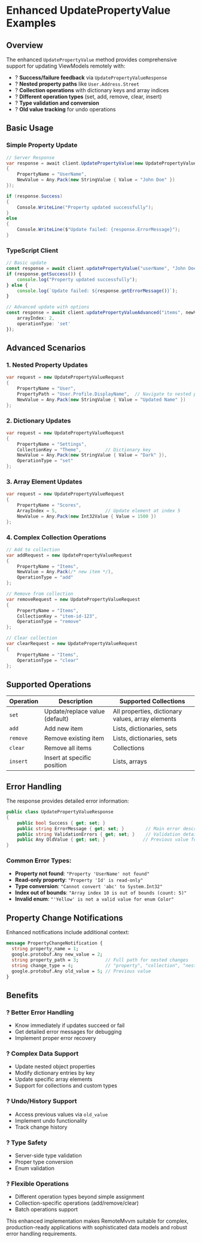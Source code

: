 # Enhanced UpdatePropertyValue Examples

## Overview

The enhanced `UpdatePropertyValue` method provides comprehensive support for updating ViewModels remotely with:
- ? **Success/failure feedback** via `UpdatePropertyValueResponse`
- ? **Nested property paths** like `User.Address.Street`
- ? **Collection operations** with dictionary keys and array indices  
- ? **Different operation types** (set, add, remove, clear, insert)
- ? **Type validation and conversion**
- ? **Old value tracking** for undo operations

## Basic Usage

### Simple Property Update
```csharp
// Server Response
var response = await client.UpdatePropertyValue(new UpdatePropertyValueRequest 
{
    PropertyName = "UserName",
    NewValue = Any.Pack(new StringValue { Value = "John Doe" })
});

if (response.Success) 
{
    Console.WriteLine("Property updated successfully");
}
else 
{
    Console.WriteLine($"Update failed: {response.ErrorMessage}");
}
```

### TypeScript Client
```typescript
// Basic update
const response = await client.updatePropertyValue("userName", "John Doe");
if (response.getSuccess()) {
    console.log("Property updated successfully");
} else {
    console.log(`Update failed: ${response.getErrorMessage()}`);
}

// Advanced update with options
const response = await client.updatePropertyValueAdvanced("items", newValue, {
    arrayIndex: 2,
    operationType: 'set'
});
```

## Advanced Scenarios

### 1. Nested Property Updates
```csharp
var request = new UpdatePropertyValueRequest
{
    PropertyName = "User", 
    PropertyPath = "User.Profile.DisplayName",  // Navigate to nested property
    NewValue = Any.Pack(new StringValue { Value = "Updated Name" })
};
```

### 2. Dictionary Updates
```csharp
var request = new UpdatePropertyValueRequest
{
    PropertyName = "Settings",
    CollectionKey = "Theme",         // Dictionary key
    NewValue = Any.Pack(new StringValue { Value = "Dark" }),
    OperationType = "set"
};
```

### 3. Array Element Updates  
```csharp
var request = new UpdatePropertyValueRequest
{
    PropertyName = "Scores",
    ArrayIndex = 5,                  // Update element at index 5
    NewValue = Any.Pack(new Int32Value { Value = 1500 })
};
```

### 4. Complex Collection Operations
```csharp
// Add to collection
var addRequest = new UpdatePropertyValueRequest
{
    PropertyName = "Items",
    NewValue = Any.Pack(/* new item */),
    OperationType = "add"
};

// Remove from collection
var removeRequest = new UpdatePropertyValueRequest
{
    PropertyName = "Items", 
    CollectionKey = "item-id-123",
    OperationType = "remove"
};

// Clear collection
var clearRequest = new UpdatePropertyValueRequest
{
    PropertyName = "Items",
    OperationType = "clear"
};
```

## Supported Operations

| Operation | Description | Supported Collections |
|-----------|-------------|----------------------|
| `set` | Update/replace value (default) | All properties, dictionary values, array elements |
| `add` | Add new item | Lists, dictionaries, sets |
| `remove` | Remove existing item | Lists, dictionaries, sets |
| `clear` | Remove all items | Collections |
| `insert` | Insert at specific position | Lists, arrays |

## Error Handling

The response provides detailed error information:

```csharp
public class UpdatePropertyValueResponse 
{
    public bool Success { get; set; }
    public string ErrorMessage { get; set; }        // Main error description
    public string ValidationErrors { get; set; }    // Validation details  
    public Any OldValue { get; set; }              // Previous value for undo
}
```

### Common Error Types:
- **Property not found**: `"Property 'UserName' not found"`
- **Read-only property**: `"Property 'Id' is read-only"`
- **Type conversion**: `"Cannot convert 'abc' to System.Int32"`
- **Index out of bounds**: `"Array index 10 is out of bounds (count: 5)"`
- **Invalid enum**: `"'Yellow' is not a valid value for enum Color"`

## Property Change Notifications

Enhanced notifications include additional context:

```protobuf
message PropertyChangeNotification {
  string property_name = 1;
  google.protobuf.Any new_value = 2;
  string property_path = 3;          // Full path for nested changes
  string change_type = 4;            // "property", "collection", "nested"  
  google.protobuf.Any old_value = 5; // Previous value
}
```

## Benefits

### ? **Better Error Handling**
- Know immediately if updates succeed or fail
- Get detailed error messages for debugging
- Implement proper error recovery

### ? **Complex Data Support**  
- Update nested object properties
- Modify dictionary entries by key
- Update specific array elements
- Support for collections and custom types

### ? **Undo/History Support**
- Access previous values via `old_value` 
- Implement undo functionality
- Track change history

### ? **Type Safety**
- Server-side type validation
- Proper type conversion
- Enum validation

### ? **Flexible Operations**
- Different operation types beyond simple assignment
- Collection-specific operations (add/remove/clear)
- Batch operations support

This enhanced implementation makes RemoteMvvm suitable for complex, production-ready applications with sophisticated data models and robust error handling requirements.